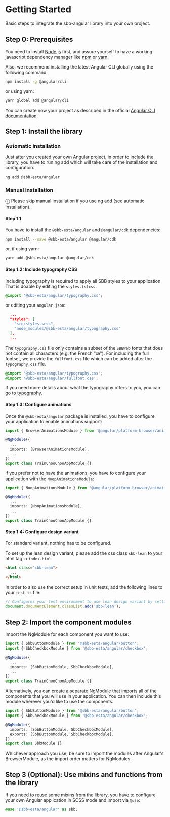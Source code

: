 # Getting Started

Basic steps to integrate the sbb-angular library into your own project.

## Step 0: Prerequisites

You need to install [Node.js](https://nodejs.org/it/) first, and assure yourself to have a working javascript dependency manager like [npm](https://www.npmjs.com/) or [yarn](https://yarnpkg.com/lang/en/).

Also, we recommend installing the latest Angular CLI globally using the following command:

```sh
npm install -g @angular/cli
```

or using yarn:

```sh
yarn global add @angular/cli
```

You can create now your project as described in the official [Angular CLI documentation](https://cli.angular.io/).

## Step 1: Install the library

### Automatic installation

Just after you created your own Angular project, in order to include the library, you have to run ng add which will take care of the installation and configuration.

```sh
ng add @sbb-esta/angular
```

### Manual installation

ⓘ Please skip manual installation if you use ng add (see automatic installation).

#### Step 1.1

You have to install the `@sbb-esta/angular` and `@angular/cdk` dependencies:

```sh
npm install --save @sbb-esta/angular @angular/cdk
```

or, if using yarn:

```sh
yarn add @sbb-esta/angular @angular/cdk
```

#### Step 1.2: Include typography CSS

Including typography is required to apply all SBB styles to your application. That is doable by editing the `styles.(s)css`:

```css
@import '@sbb-esta/angular/typography.css';
```

or editing your `angular.json`:

```json
  ...
  "styles": [
    "src/styles.scss",
    "node_modules/@sbb-esta/angular/typography.css"
  ],
  ...
```

The `typography.css` file only contains a subset of the `SBBWeb` fonts that does not contain all characters (e.g. the French "œ").
For including the full fontset, we provide the `fullfont.css` file which can be added after the `typography.css` file.

```css
@import '@sbb-esta/angular/typography.css';
@import '@sbb-esta/angular/fullfont.css';
```

If you need more details about what the typography offers to you, you can go to [typography](/angular/introduction/typography).

#### Step 1.3: Configure animations

Once the `@sbb-esta/angular` package is installed, you have to configure your application to enable animations support:

```ts
import { BrowserAnimationsModule } from '@angular/platform-browser/animations';

@NgModule({
  ...
  imports: [BrowserAnimationsModule],
  ...
})
export class TrainChooChooAppModule {}
```

if you prefer not to have the animations, you have to configure your application with the `NoopAnimationsModule`:

```ts
import { NoopAnimationsModule } from '@angular/platform-browser/animations';

@NgModule({
  ...
  imports: [NoopAnimationsModule],
  ...
})
export class TrainChooChooAppModule {}
```

#### Step 1.4: Configure design variant

For standard variant, nothing has to be configured.

To set up the lean design variant, please add the css class `sbb-lean` to your html tag in `index.html`.

```html
<html class="sbb-lean">
  ...
</html>
```

In order to also use the correct setup in unit tests, add the following lines to your `test.ts` file:

```ts
// Configures your test environment to use lean design variant by setting sbb-lean class on html tag.
document.documentElement.classList.add('sbb-lean');
```

## Step 2: Import the component modules

Import the NgModule for each component you want to use:

```ts
import { SbbButtonModule } from '@sbb-esta/angular/button';
import { SbbCheckboxModule } from '@sbb-esta/angular/checkbox';

@NgModule({
  ...
  imports: [SbbButtonModule, SbbCheckboxModule],
  ...
})
export class TrainChooChooAppModule {}
```

Alternatively, you can create a separate NgModule that imports all of the components that you will use in your application. You can then include this module wherever you'd like to use the components.

```ts
import { SbbButtonModule } from '@sbb-esta/angular/button';
import { SbbCheckboxModule } from '@sbb-esta/angular/checkbox';

@NgModule({
  imports: [SbbButtonModule, SbbCheckboxModule],
  exports: [SbbButtonModule, SbbCheckboxModule],
})
export class SbbModule {}
```

Whichever approach you use, be sure to import the modules after Angular's BrowserModule, as the import order matters for NgModules.

## Step 3 (Optional): Use mixins and functions from the library

If you need to reuse some mixins from the library, you have to configure your own Angular application in
SCSS mode and import via `@use`:

```scss
@use '@sbb-esta/angular' as sbb;
```
